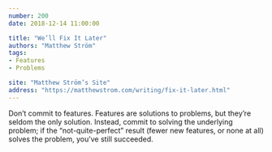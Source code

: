 ```yaml
---
number: 200
date: 2018-12-14 11:00:00

title: "We’ll Fix It Later"
authors: "Matthew Ström"
tags:
- Features
- Problems

site: "Matthew Ström’s Site"
address: "https://matthewstrom.com/writing/fix-it-later.html"
---
```


Don’t commit to features. Features are solutions to problems, but they’re seldom the only solution. Instead, commit to solving the underlying problem; if the “not-quite-perfect” result (fewer new features, or none at all) solves the problem, you’ve still succeeded.
